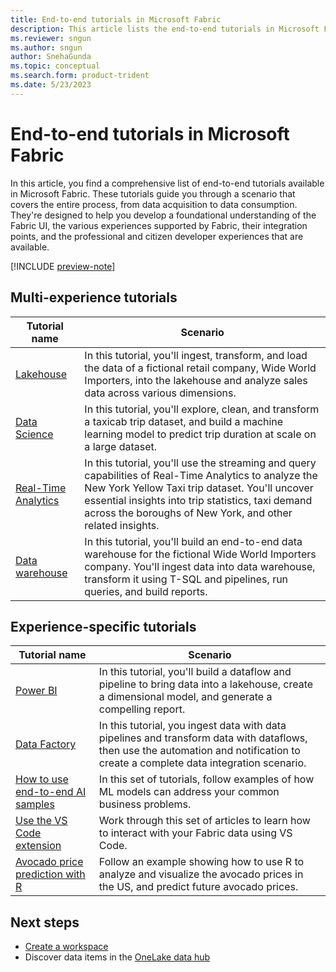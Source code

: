 ```yaml
---
title: End-to-end tutorials in Microsoft Fabric
description: This article lists the end-to-end tutorials in Microsoft Fabric. They walk you through a scenario, starting from data acquisition to data consumption and help you with a foundational understanding of Fabric.
ms.reviewer: sngun
ms.author: sngun
author: SnehaGunda
ms.topic: conceptual
ms.search.form: product-trident
ms.date: 5/23/2023
---
```


# End-to-end tutorials in Microsoft Fabric

In this article, you find a comprehensive list of end-to-end tutorials available in Microsoft Fabric. These tutorials guide you through a scenario that covers the entire process, from data acquisition to data consumption. They're designed to help you develop a foundational understanding of the Fabric UI, the various experiences supported by Fabric, their integration points, and the professional and citizen developer experiences that are available.

[!INCLUDE [preview-note](../includes/preview-note.md)]

## Multi-experience tutorials

|Tutorial name  |Scenario |
|---------|---------|
|[Lakehouse](../data-engineering/tutorial-lakehouse-introduction.md) | In this tutorial, you'll ingest, transform, and load the data of a fictional retail company, Wide World Importers, into the lakehouse and analyze sales data across various dimensions.  |
|[Data Science](../data-science/tutorial-data-science-introduction.md)    |  In this tutorial, you'll explore, clean, and transform a taxicab trip dataset, and build a machine learning model to predict trip duration at scale on a large dataset.   |
|[Real-Time Analytics](../real-time-analytics/tutorial-introduction.md)   | In this tutorial, you'll use the streaming and query capabilities of Real-Time Analytics to analyze the New York Yellow Taxi trip dataset. You'll uncover essential insights into trip statistics, taxi demand across the boroughs of New York, and other related insights. |
|[Data warehouse](../data-warehouse/tutorial-introduction.md) |  In this tutorial, you'll build an end-to-end data warehouse for the fictional Wide World Importers company. You'll ingest data into data warehouse, transform it using T-SQL and pipelines, run queries, and build reports. |

## Experience-specific tutorials

|Tutorial name  |Scenario |
|---------|---------|
|[Power BI](/power-bi/fundamentals/fabric-get-started) |  In this tutorial, you'll build a dataflow and pipeline to bring data into a lakehouse, create a dimensional model, and generate a compelling report. |
|[Data Factory](../data-factory/tutorial-end-to-end-introduction.md) | In this tutorial, you ingest data with data pipelines and transform data with dataflows, then use the automation and notification to create a complete data integration scenario. |
| [How to use end-to-end AI samples](../data-science/use-ai-samples.md) | In this set of tutorials, follow examples of how ML models can address your common business problems. |
| [Use the VS Code extension](../data-engineering/setup-vs-code-extension.md) | Work through this set of articles to learn how to interact with your Fabric data using VS Code. |
| [Avocado price prediction with R](../data-science/r-avocado.md) | Follow an example showing how to use R to analyze and visualize the avocado prices in the US, and predict future avocado prices. |

## Next steps

* [Create a workspace](create-workspaces.md)
* Discover data items in the [OneLake data hub](onelake-data-hub.md)

